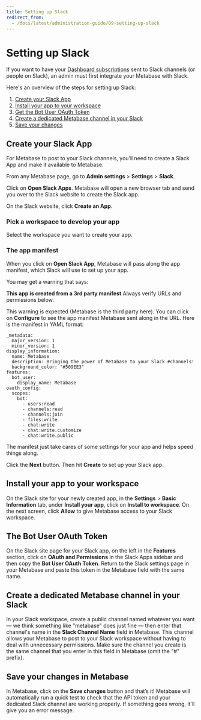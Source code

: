 ```yaml
---
title: Setting up Slack
redirect_from:
  - /docs/latest/administration-guide/09-setting-up-slack
---
```


# Setting up Slack

If you want to have your [Dashboard subscriptions][dashboard-subscriptions] sent to Slack channels (or people on Slack), an admin must first integrate your Metabase with Slack.

Here's an overview of the steps for setting up Slack:

1. [Create your Slack App](#create-your-slack-app)
2. [Install your app to your workspace](#install-your-app-to-your-workspace)
3. [Get the Bot User OAuth Token](#the-bot-user-oauth-token)
4. [Create a dedicated Metabase channel in your Slack](#create-a-dedicated-metabase-channel-in-your-slack)
5. [Save your changes](#save-your-changes-in-metabase)

## Create your Slack App

For Metabase to post to your Slack channels, you’ll need to create a Slack App and make it available to Metabase.

From any Metabase page, go to **Admin settings** > **Settings** > **Slack**.

Click on **Open Slack Apps**. Metabase will open a new browser tab and send you over to the Slack website to create the Slack app.

On the Slack website, click **Create an App**.

### Pick a workspace to develop your app

Select the workspace you want to create your app.

### The app manifest

When you click on **Open Slack App**, Metabase will pass along the app manifest, which Slack will use to set up your app.

You may get a warning that says:

**This app is created from a 3rd party manifest** Always verify URLs and permissions below.

This warning is expected (Metabase is the third party here). You can click on **Configure** to see the app manifest Metabase sent along in the URL. Here is the manifest in YAML format:

```
_metadata:
  major_version: 1
  minor_version: 1
display_information:
  name: Metabase
  description: Bringing the power of Metabase to your Slack #channels!
  background_color: "#509EE3"
features:
  bot_user:
    display_name: Metabase
oauth_config:
  scopes:
    bot:
      - users:read
      - channels:read
      - channels:join
      - files:write
      - chat:write
      - chat:write.customize
      - chat:write.public
```

The manifest just take cares of some settings for your app and helps speed things along.

Click the **Next** button. Then hit **Create** to set up your Slack app.

## Install your app to your workspace

On the Slack site for your newly created app, in the **Settings** > **Basic Information** tab, under **Install your app**, click on **Install to workspace**. On the next screen, click **Allow** to give Metabase access to your Slack workspace.

## The Bot User OAuth Token

On the Slack site page for your Slack app, on the left in the **Features** section, click on **OAuth and Permissions** in the Slack Apps sidebar and then copy the **Bot User OAuth Token**. Return to the Slack settings page in your Metabase and paste this token in the Metabase field with the same name.

## Create a dedicated Metabase channel in your Slack

In your Slack workspace, create a public channel named whatever you want — we think something like "metabase" does just fine — then enter that channel's name in the **Slack Channel Name** field in Metabase. This channel allows your Metabase to post to your Slack workspace without having to deal with unnecessary permissions. Make sure the channel you create is the same channel that you enter in this field in Metabase (omit the "#" prefix).

## Save your changes in Metabase

In Metabase, click on the **Save changes** button and that’s it! Metabase will automatically run a quick test to check that the API token and your dedicated Slack channel are working properly. If something goes wrong, it'll give you an error message.

[dashboard-subscriptions]: ../dashboards/subscriptions.md
